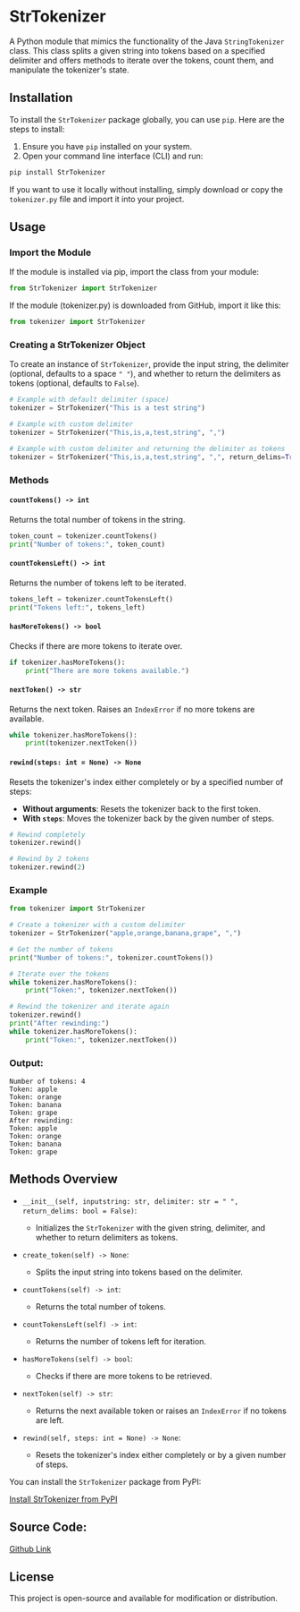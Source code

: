 
# StrTokenizer

A Python module that mimics the functionality of the Java `StringTokenizer` class. This class splits a given string into tokens based on a specified delimiter and offers methods to iterate over the tokens, count them, and manipulate the tokenizer's state.

## Installation

To install the `StrTokenizer` package globally, you can use `pip`. Here are the steps to install:

1. Ensure you have `pip` installed on your system.
2. Open your command line interface (CLI) and run:

```bash
pip install StrTokenizer
```

If you want to use it locally without installing, simply download or copy the `tokenizer.py` file and import it into your project.

## Usage

### Import the Module

If the module is installed via pip, import the class from your module:

```python
from StrTokenizer import StrTokenizer
```


If the module (tokenizer.py) is downloaded from GitHub, import it like this:

```python
from tokenizer import StrTokenizer
```

### Creating a StrTokenizer Object

To create an instance of `StrTokenizer`, provide the input string, the delimiter (optional, defaults to a space `" "`), and whether to return the delimiters as tokens (optional, defaults to `False`).

```python
# Example with default delimiter (space)
tokenizer = StrTokenizer("This is a test string")

# Example with custom delimiter
tokenizer = StrTokenizer("This,is,a,test,string", ",")

# Example with custom delimiter and returning the delimiter as tokens
tokenizer = StrTokenizer("This,is,a,test,string", ",", return_delims=True)
```

### Methods

#### `countTokens() -> int`

Returns the total number of tokens in the string.

```python
token_count = tokenizer.countTokens()
print("Number of tokens:", token_count)
```

#### `countTokensLeft() -> int`

Returns the number of tokens left to be iterated.

```python
tokens_left = tokenizer.countTokensLeft()
print("Tokens left:", tokens_left)
```

#### `hasMoreTokens() -> bool`

Checks if there are more tokens to iterate over.

```python
if tokenizer.hasMoreTokens():
    print("There are more tokens available.")
```

#### `nextToken() -> str`

Returns the next token. Raises an `IndexError` if no more tokens are available.

```python
while tokenizer.hasMoreTokens():
    print(tokenizer.nextToken())
```

#### `rewind(steps: int = None) -> None`

Resets the tokenizer's index either completely or by a specified number of steps:
- **Without arguments**: Resets the tokenizer back to the first token.
- **With `steps`**: Moves the tokenizer back by the given number of steps.

```python
# Rewind completely
tokenizer.rewind()

# Rewind by 2 tokens
tokenizer.rewind(2)
```

### Example

```python
from tokenizer import StrTokenizer

# Create a tokenizer with a custom delimiter
tokenizer = StrTokenizer("apple,orange,banana,grape", ",")

# Get the number of tokens
print("Number of tokens:", tokenizer.countTokens())

# Iterate over the tokens
while tokenizer.hasMoreTokens():
    print("Token:", tokenizer.nextToken())

# Rewind the tokenizer and iterate again
tokenizer.rewind()
print("After rewinding:")
while tokenizer.hasMoreTokens():
    print("Token:", tokenizer.nextToken())
```

### Output:

```text
Number of tokens: 4
Token: apple
Token: orange
Token: banana
Token: grape
After rewinding:
Token: apple
Token: orange
Token: banana
Token: grape
```

## Methods Overview

- `__init__(self, inputstring: str, delimiter: str = " ", return_delims: bool = False)`:
  - Initializes the `StrTokenizer` with the given string, delimiter, and whether to return delimiters as tokens.
  
- `create_token(self) -> None`:
  - Splits the input string into tokens based on the delimiter.
  
- `countTokens(self) -> int`:
  - Returns the total number of tokens.
  
- `countTokensLeft(self) -> int`:
  - Returns the number of tokens left for iteration.
  
- `hasMoreTokens(self) -> bool`:
  - Checks if there are more tokens to be retrieved.
  
- `nextToken(self) -> str`:
  - Returns the next available token or raises an `IndexError` if no tokens are left.
  
- `rewind(self, steps: int = None) -> None`:
  - Resets the tokenizer's index either completely or by a given number of steps.
 
You can install the `StrTokenizer` package from PyPI:

[Install StrTokenizer from PyPI](https://pypi.org/project/StrTokenizer/1.0.0/)

## Source Code:

[Github Link](https://github.com/CyberPokemon/StrTokenizer)

## License

This project is open-source and available for modification or distribution.
